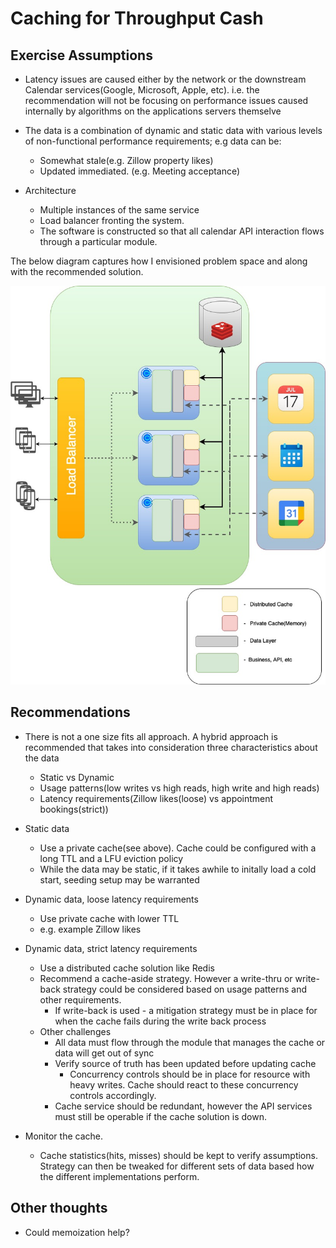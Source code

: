 

# Caching for Throughput Cash
## Exercise Assumptions
* Latency issues are caused either by the network or the downstream Calendar services(Google, Microsoft, Apple, etc). i.e. the recommendation will not be focusing on performance issues caused internally by algorithms on the applications servers themselve
* The data is a combination of dynamic and static data with various levels of non-functional performance requirements; e.g data can be:
    * Somewhat stale(e.g. Zillow property likes)
    * Updated immediated. (e.g. Meeting acceptance)

* Architecture
    * Multiple instances of the same service
    * Load balancer fronting the system. 
    * The software is constructed so that all calendar API interaction flows through a particular module.
  
The below diagram captures how I envisioned problem space and along with the recommended solution.

![Architecture Diagram](cache.jpg)
## Recommendations

* There is not a one size fits all approach. A hybrid approach is recommended that takes into consideration three characteristics about the data
    * Static vs Dynamic
    * Usage patterns(low writes vs high reads, high write and high reads)
    * Latency requirements(Zillow likes(loose) vs appointment bookings(strict))

* Static data
    * Use a private cache(see above). Cache could be configured with a long TTL and a LFU eviction policy
    * While the data may be static, if it takes awhile to initally load a cold start, seeding setup may be warranted
* Dynamic data, loose latency requirements
    * Use private cache with lower TTL
    * e.g. example Zillow likes
* Dynamic data, strict latency requirements
    * Use a distributed cache solution like Redis
    * Recommend a cache-aside strategy. However a write-thru or write-back strategy could be considered based on usage patterns and other requirements.
        * If write-back is used - a mitigation strategy must be in place for when the cache fails during the write back process
    * Other challenges
        * All data must flow through the module that manages the cache or data will get out of sync
        * Verify source of truth has been updated before updating cache
            * Concurrency controls should be in place for resource with heavy writes. Cache should react to these concurrency controls accordingly.
        * Cache service should be redundant, however the API services must still be operable if the cache solution is down.

* Monitor the cache. 
    * Cache statistics(hits, misses) should be kept to verify assumptions. Strategy can then be tweaked for different sets of data based how the different implementations perform.

## Other thoughts
* Could memoization help?